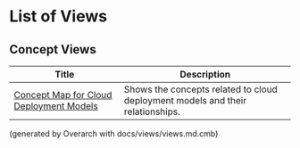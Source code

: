 # List of Views

## Concept Views
| Title | Description |
|---|---|
| [Concept Map for Cloud Deployment Models](concept-view.md) | Shows the concepts related to cloud deployment models and their relationships. |


(generated by Overarch with docs/views/views.md.cmb)
